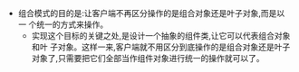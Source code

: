 - 组合模式的目的是:让客户端不再区分操作的是组合对象还是叶子对象,而是以一
个统一的方式来操作。
  - 实现这个目标的关键之处,是设计一个抽象的组件类,让它可以代表组合对象和叶
  子对象。这样一来,客户端就不用区分到底操作的是组合对象还是叶子对象了,只需要把它们全部当作组件对象进行统一的操作就可以了。
